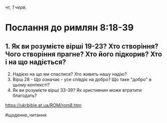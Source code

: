 
_чт, 1 черв._

# Послання до римлян 8:18-39

## 1. Як ви розумієте вірші 19-23? Хто створіння? Чого створіння прагне? Хто його підкорив? Хто і на що надіється?
2. Надією на що ми спаслися? Хто живить нашу надію?
3. Вірш 28 - Що означає - усе співдіє на добро? Що таке "добро" в цьому контексті?
4. Як ви розумієте вірші 33-39? Як християнин може втратити благодать?

https://ukrbible.at.ua/ROM/rom8.htm 

#щоденне_читання
